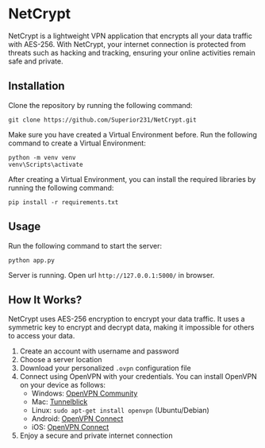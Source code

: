 # NetCrypt

NetCrypt is a lightweight VPN application that encrypts all your data traffic with AES-256. With NetCrypt, your internet connection is protected from threats such as hacking and tracking, ensuring your online activities remain safe and private.

## Installation

Clone the repository by running the following command:

```shell
git clone https://github.com/Superior231/NetCrypt.git
```

Make sure you have created a Virtual Environment before. Run the following command to create a Virtual Environment:

```shell
python -m venv venv
venv\Scripts\activate
```

After creating a Virtual Environment, you can install the required libraries by running the following command:

```shell
pip install -r requirements.txt
```

## Usage

Run the following command to start the server:

```shell
python app.py
```

Server is running. Open url `http://127.0.0.1:5000/` in browser.

## How It Works?

NetCrypt uses AES-256 encryption to encrypt your data traffic. It uses a symmetric key to encrypt and decrypt data, making it impossible for others to access your data.

1. Create an account with username and password
2. Choose a server location
3. Download your personalized `.ovpn` configuration file
4. Connect using OpenVPN with your credentials. You can install OpenVPN on your device as follows:
   - Windows: [OpenVPN Community](https://openvpn.net/community-downloads/)
   - Mac: [Tunnelblick](https://tunnelblick.net/)
   - Linux: `sudo apt-get install openvpn` (Ubuntu/Debian)
   - Android: [OpenVPN Connect](https://play.google.com/store/apps/details?id=net.openvpn.openvpn)
   - iOS: [OpenVPN Connect](https://apps.apple.com/us/app/openvpn-connect/id590379981)
5. Enjoy a secure and private internet connection